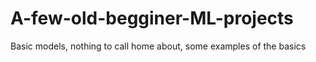 # A-few-old-begginer-ML-projects
Basic models, nothing to call home about, some examples of the basics 

